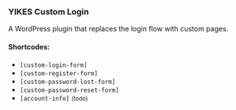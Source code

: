 ### YIKES Custom Login

A WordPress plugin that replaces the login flow with custom pages.

#### Shortcodes:

* `[custom-login-form]`
* `[custom-register-form]`
* `[custom-password-lost-form]`
* `[custom-password-reset-form]`
* `[account-info]` <small>(todo)</small>
